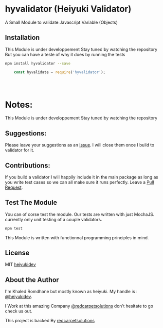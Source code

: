 # hyvalidator (Heiyuki Validator)
A Small Module to validate Javascript Variable (Objects)

## Installation
This Module is under developpement Stay tuned by watching the repository
But you can have a teste of why it does by running the tests
```bash
npm install hyvalidator --save
```

```javascript
    const hyvalidate = require('hyvalidator');


    
```


# Notes:
This Module is under developpement Stay tuned by watching the repository


## Suggestions:
Please leave your suggestions as an [Issue](https://github.com/heiyukidev/hyvalidator/issues). I will close them once I build to validator for it.

## Contributions:
If you build a validator I will happily include it in the main package as long as you write test cases so we can all make sure it runs perfectly. Leave a [Pull Request](https://github.com/heiyukidev/hyvalidator/pulls).

## Test The Module
You can of corse test the module. Our tests are written with just MochaJS.
currently only unit testing of a couple validators.
```bash
npm test
```
This Module is written with functionnal programming principles in mind.
## License
MIT [heiyukidev](https://github.com/heiyukidev)

## About the Author
I'm Khaled Romdhane but mostly known as heiyuki.
My handle is : [@heiyukidev](https://github.com/heiyukidev).

I Work at this amazing Company [@redcarpetsolutions](https://github.com/redcarpetsolutions) don't hesitate to go check us out.

This project is backed By [redcarpetsolutions](https://github.com/redcarpetsolutions)